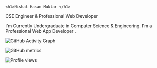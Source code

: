 
                                                                  <h1>Nishat Hasan Muktar </h1>
 CSE Engineer & Professional Web Developer


I'm  Currently Undergraduate in Computer Science & Engineering. I'm a Professional Web App Developer .

![GitHub Activity Graph](https://activity-graph.herokuapp.com/graph?username=Muktar2298)  

![GitHub metrics](https://metrics.lecoq.io/Muktar2298)  



![Profile views](https://gpvc.arturio.dev/Muktar2298)  
